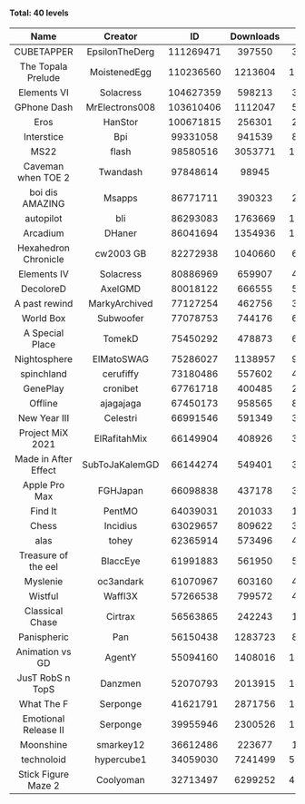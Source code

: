 #### Total: 40 levels

| Name | Creator | ID | Downloads | Likes |
|:---:|:---:|:---:|:---:|:---:|
| CUBETAPPER | EpsilonTheDerg | 111269471 | 397550 | 36390
| The Topala Prelude | MoistenedEgg | 110236560 | 1213604 | 104092
| Elements VI | Solacress | 104627359 | 598213 | 36275
| GPhone Dash | MrElectrons008 | 103610406 | 1112047 | 56157
| Eros | HanStor | 100671815 | 256301 | 20323
| Interstice | Bpi | 99331058 | 941539 | 88403
| MS22 | flash | 98580516 | 3053771 | 105845
| Caveman when TOE 2 | Twandash | 97848614 | 98945 | 8388
| boi dis AMAZING | Msapps | 86771711 | 390323 | 26664
| autopilot | bli | 86293083 | 1763669 | 135665
| Arcadium | DHaner | 86041694 | 1354936 | 114955
| Hexahedron Chronicle | cw2003 GB | 82272938 | 1040660 | 69981
| Elements IV | Solacress | 80886969 | 659907 | 45382
| DecoloreD | AxelGMD | 80018122 | 666555 | 55340
| A past rewind | MarkyArchived | 77127254 | 462756 | 31127
| World Box | Subwoofer | 77078753 | 744176 | 65282
| A Special Place | TomekD | 75450292 | 478873 | 66144
| Nightosphere | ElMatoSWAG | 75286027 | 1138957 | 97528
| spinchland | cerufiffy | 73180486 | 557602 | 41871
| GenePlay | cronibet | 67761718 | 400485 | 25652
| Offline | ajagajaga | 67450173 | 958565 | 85488
| New Year III | Celestri | 66991546 | 591349 | 38422
| Project MiX 2021 | ElRafitahMix | 66149904 | 408926 | 33163
| Made in After Effect | SubToJaKalemGD | 66144274 | 549401 | 33250
| Apple Pro Max | FGHJapan | 66098838 | 437178 | 36448
| Find It | PentMO | 64039031 | 201033 | 14353
| Chess | Incidius | 63029657 | 809622 | 35101
| alas | tohey | 62365914 | 573496 | 47319
| Treasure of the eel | BlaccEye | 61991883 | 561950 | 52230
| Myslenie | oc3andark | 61070967 | 603160 | 45129
| Wistful | Waffl3X | 57266538 | 799572 | 45383
| Classical Chase | Cirtrax | 56563865 | 242243 | 16713
| Panispheric | Pan | 56150438 | 1283723 | 81265
| Animation vs GD | AgentY | 55094160 | 1408016 | 114965
| JusT RobS n TopS | Danzmen | 52070793 | 2013915 | 140708
| What The F | Serponge | 41621791 | 2871756 | 173998
| Emotional Release II | Serponge | 39955946 | 2300526 | 189332
| Moonshine | smarkey12 | 36612486 | 223677 | 11329
| technoloid | hypercube1 | 34059030 | 7241499 | 526211
| Stick Figure Maze 2 | Coolyoman | 32713497 | 6299252 | 420059
